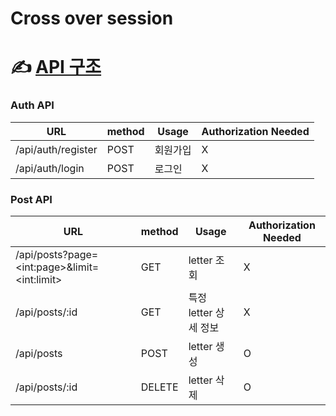# Cross over session

# :writing_hand: [API 구조](wiki/API_DOCS.md)

### Auth API

| URL                | method | Usage    | Authorization Needed |
| ------------------ | ------ | -------- | -------------------- |
| /api/auth/register | POST   | 회원가입 | X                    |
| /api/auth/login    | POST   | 로그인   | X                    |

### Post API

| URL                                            | method | Usage                 | Authorization Needed |
| ---------------------------------------------- | ------ | --------------------- | -------------------- |
| /api/posts?page=\<int:page>&limit=\<int:limit> | GET    | letter 조회           | X                    |
| /api/posts/:id                                 | GET    | 특정 letter 상세 정보 | X                    |
| /api/posts                                     | POST   | letter 생성           | O                    |
| /api/posts/:id                                 | DELETE | letter 삭제           | O                    |
